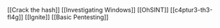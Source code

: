 [[Crack the hash]]
[[Investigating Windows]]
[[OhSINT]]
[[c4ptur3-th3-fl4g]]
[[Ignite]]
[[Basic Pentesting]]
